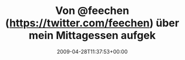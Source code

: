 ---
retweeted: false
source: <a href="http://twitter.com" rel="nofollow">Twitter Web Client</a>
entities:
  hashtags: []
  symbols: []
  user_mentions:
  - name: Jana Hehr
    screen_name: feechen
    indices:
    - '4'
    - '12'
    id_str: '12409952'
    id: '12409952'
  urls: []
display_text_range:
- '0'
- '98'
favorite_count: '0'
id_str: '1638133355'
truncated: false
retweet_count: '0'
id: '1638133355'
created_at: Tue Apr 28 11:37:53 +0000 2009
favorited: false
full_text: 'Von [@feechen](https://twitter.com/feechen) über mein Mittagessen aufgeklärt
  worden. Gefällt mir nicht: http://tinyurl.com/dyt8h5'
lang: de
tags:
- pesos/twitter
date: '2009-04-28T11:37:53+00:00'
src: https://twitter.com/bascht/status/1638133355
original_url: https://twitter.com/bascht/status/1638133355
type: twitter_tweet
text: 'Von [@feechen](https://twitter.com/feechen) über mein Mittagessen aufgeklärt
  worden. Gefällt mir nicht: http://tinyurl.com/dyt8h5'
title: Von @feechen (https://twitter.com/feechen) über mein Mittagessen aufgek

---